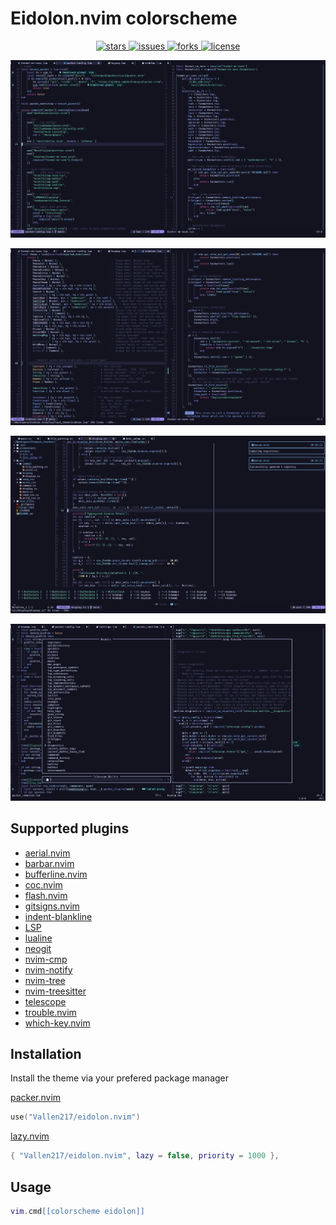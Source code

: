 # Eidolon.nvim colorscheme

<p align="center">
  <a
    href="https://github.com/Vallen217/eidolon.nvim/stargazers">
    <img src="https://img.shields.io/github/stars/Vallen217/eidolon.nvim?color=87bff7&style=for-the-badge&logo=starship&labelColor=12121f", alt="stars">
  </a>
  <a
    href="https://github.com/Vallen217/eidolon.nvim/issues">
    <img src="https://img.shields.io/github/issues/Vallen217/eidolon.nvim?color=bd4277&style=for-the-badge&logo=codecov&labelColor=12121f", alt="issues">
  </a>
  <a
    href="https://github.com/Vallen217/eidolon.nvim/network/members">
    <img src="https://img.shields.io/github/forks/Vallen217/eidolon.nvim?color=74d2b7&style=for-the-badge&logo=jfrog-bintray&labelColor=12121f", alt="forks">
  </a>
  <a
    href="https://github.com/Vallen217/eidolon.nvim/blob/main/LICENSE">
    <img src="https://img.shields.io/github/license/Vallen217/eidolon.nvim?color=aaecf8&style=for-the-badge&logo=jfrog-bintray&labelColor=12121f", alt="license"></a>
  </a>
</p>

![Alt test](https://github.com/Vallen217/eidolon.nvim/blob/main/screenshots/1.png?raw=true)

![Alt test](https://github.com/Vallen217/eidolon.nvim/blob/main/screenshots/2.png?raw=true)

![Alt test](https://github.com/Vallen217/eidolon.nvim/blob/main/screenshots/3.png?raw=true)

![Alt test](https://github.com/Vallen217/eidolon.nvim/blob/main/screenshots/4.png?raw=true)

## Supported plugins

- [aerial.nvim](https://github.com/stevearc/aerial.nvim)
- [barbar.nvim](https://github.com/romgrk/barbar.nvim)
- [bufferline.nvim](https://github.com/akinsho/bufferline.nvim)
- [coc.nvim](https://github.com/neoclide/coc.nvim)
- [flash.nvim](https://github.com/folke/flash.nvim)
- [gitsigns.nvim](https://github.com/lewis6991/gitsigns.nvim)
- [indent-blankline](https://github.com/lukas-reineke/indent-blankline.nvim)
- [LSP](https://github.com/neovim/nvim-lspconfig)
- [lualine](https://github.com/nvim-lualine/lualine.nvim)
- [neogit](https://github.com/NeogitOrg/neogit)
- [nvim-cmp](https://github.com/hrsh7th/nvim-cmp)
- [nvim-notify](https://github.com/rcarriga/nvim-notify)
- [nvim-tree](https://github.com/nvim-tree/nvim-tree.lua)
- [nvim-treesitter](https://github.com/nvim-treesitter/nvim-treesitter)
- [telescope](https://github.com/nvim-telescope/telescope.nvim)
- [trouble.nvim](https://github.com/folke/trouble.nvim)
- [which-key.nvim](https://github.com/folke/which-key.nvim)

## Installation

Install the theme via your prefered package manager

[packer.nvim](https://github.com/wbthomason/packer.nvim)

```lua
use("Vallen217/eidolon.nvim")
```

[lazy.nvim](https://github.com/folke/lazy.nvim)

```lua
{ "Vallen217/eidolon.nvim", lazy = false, priority = 1000 },
```

## Usage

```lua
vim.cmd[[colorscheme eidolon]]
```
